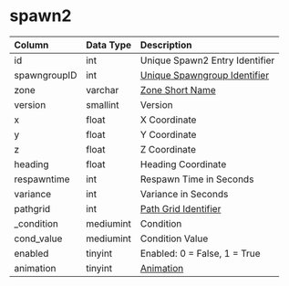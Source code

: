 # spawn2

| Column | Data Type | Description |
| :--- | :--- | :--- |
| id | int | Unique Spawn2 Entry Identifier |
| spawngroupID | int | [Unique Spawngroup Identifier](spawngroup.md) |
| zone | varchar | [Zone Short Name](../../../../categories/zones/zone-list) |
| version | smallint | Version |
| x | float | X Coordinate |
| y | float | Y Coordinate |
| z | float | Z Coordinate |
| heading | float | Heading Coordinate |
| respawntime | int | Respawn Time in Seconds |
| variance | int | Variance in Seconds |
| pathgrid | int | [Path Grid Identifier](../../../schema/categories/spawns/grid.md) |
| \_condition | mediumint | Condition |
| cond\_value | mediumint | Condition Value |
| enabled | tinyint | Enabled: 0 = False, 1 = True |
| animation | tinyint | [Animation](../../../../categories/npc/npc-animation-types) |

